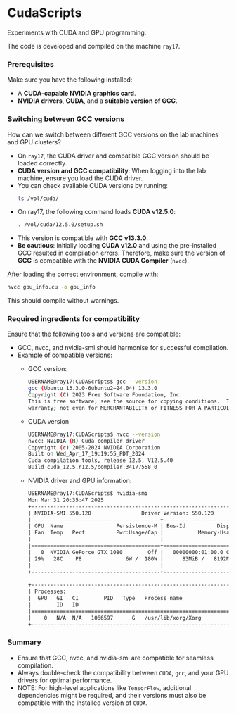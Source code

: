 # CudaScripts
Experiments with CUDA and GPU programming.

The code is developed and compiled on the machine `ray17`.

### Prerequisites
Make sure you have the following installed:
- A **CUDA-capable NVIDIA graphics card**.
- **NVIDIA drivers**, **CUDA**, and a **suitable version of GCC**.

### Switching between GCC versions
How can we switch between different GCC versions on the lab machines and GPU clusters?

- On `ray17`, the CUDA driver and compatible GCC version should be loaded correctly.
- **CUDA version and GCC compatibility**: When logging into the lab machine, ensure you load the CUDA driver.
- You can check available CUDA versions by running:
    ```bash
    ls /vol/cuda/
    ```
- On ray17, the following command loads **CUDA v12.5.0**:
    ```bash
    . /vol/cuda/12.5.0/setup.sh
    ```
- This version is compatible with **GCC v13.3.0**.
- **Be cautious**: Initially loading **CUDA v12.0** and using the pre-installed GCC resulted in compilation errors. Therefore, make sure the version of **GCC** is compatible with the **NVIDIA CUDA Compiler** (`nvcc`).

After loading the correct environment, compile with:
  ```bash
  nvcc gpu_info.cu -o gpu_info
  ```

This should compile without warnings.

### Required ingredients for compatibility
Ensure that the following tools and versions are compatible:
- GCC, nvcc, and nvidia-smi should harmonise for successful compilation.
- Example of compatible versions:
  - GCC version:
    ```bash
    USERNAME@ray17:CUDAScripts$ gcc --version
    gcc (Ubuntu 13.3.0-6ubuntu2~24.04) 13.3.0
    Copyright (C) 2023 Free Software Foundation, Inc.
    This is free software; see the source for copying conditions.  There is NO
    warranty; not even for MERCHANTABILITY or FITNESS FOR A PARTICULAR PURPOSE.
    ```

  - CUDA version
    ```bash
    USERNAME@ray17:CUDAScripts$ nvcc --version
    nvcc: NVIDIA (R) Cuda compiler driver
    Copyright (c) 2005-2024 NVIDIA Corporation
    Built on Wed_Apr_17_19:19:55_PDT_2024
    Cuda compilation tools, release 12.5, V12.5.40
    Build cuda_12.5.r12.5/compiler.34177558_0
    ```

  - NVIDIA driver and GPU information:
    ```bash
    USERNAME@ray17:CUDAScripts$ nvidia-smi
    Mon Mar 31 20:35:47 2025       
    +-----------------------------------------------------------------------------------------+
    | NVIDIA-SMI 550.120                Driver Version: 550.120        CUDA Version: 12.4     |
    |-----------------------------------------+------------------------+----------------------+
    | GPU  Name                 Persistence-M | Bus-Id          Disp.A | Volatile Uncorr. ECC |
    | Fan  Temp   Perf          Pwr:Usage/Cap |           Memory-Usage | GPU-Util  Compute M. |
    |                                         |                        |               MIG M. |
    |=========================================+========================+======================|
    |   0  NVIDIA GeForce GTX 1080        Off |   00000000:01:00.0 Off |                  N/A |
    | 29%   28C    P8              6W /  180W |      83MiB /   8192MiB |      0%      Default |
    |                                         |                        |                  N/A |
    +-----------------------------------------+------------------------+----------------------+
                                                                                     
    +-----------------------------------------------------------------------------------------+
    | Processes:                                                                              |
    |  GPU   GI   CI        PID   Type   Process name                              GPU Memory |
    |        ID   ID                                                               Usage      |
    |=========================================================================================|
    |    0   N/A  N/A   1066597      G   /usr/lib/xorg/Xorg                             77MiB |
    +-----------------------------------------------------------------------------------------+
    ```

### Summary
- Ensure that GCC, nvcc, and nvidia-smi are compatible for seamless compilation.
- Always double-check the compatibility between `CUDA`, `gcc`, and your GPU drivers for optimal performance.
- NOTE: For high-level applications like `TensorFlow`, additional dependencies might be required, and their versions must also be compatible with the installed version of `CUDA`.
